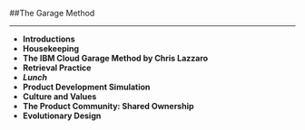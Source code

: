 <!-- .slide: data-background="resources/footer.svg" data-background-size="contain" data-background-position="bottom"  -->

##The Garage Method
- - -
* **Introductions**
* **Housekeeping <!-- .element: style="color:#e0dfe4" -->**
* **The IBM Cloud Garage Method by Chris Lazzaro <!-- .element: style="color:#e0dfe4" -->**
* **Retrieval Practice** <!-- .element: style="color:#e0dfe4" -->
* _**Lunch**_ <!-- .element: style="color:#5cab3d" -->
* **Product Development Simulation** <!-- .element: style="color:#e0dfe4" -->
* **Culture and Values** <!-- .element: style="color:#e0dfe4" -->
* **The Product Community:  Shared Ownership** <!-- .element: style="color:#e0dfe4" -->
* **Evolutionary Design** <!-- .element: style="color:#e0dfe4" -->

<aside class="notes">
</aside>
